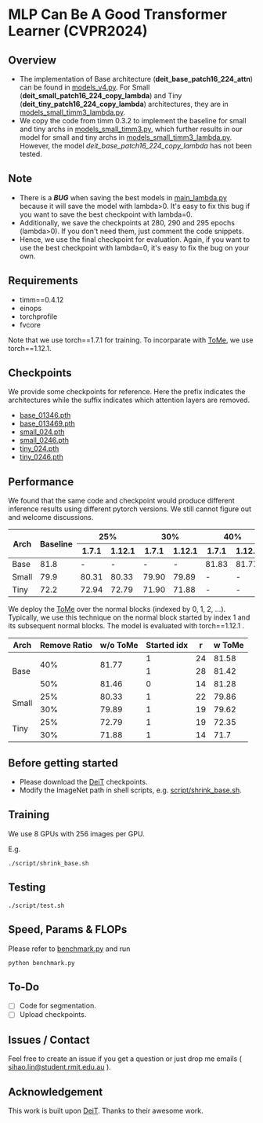 # MLP Can Be A Good Transformer Learner (CVPR2024)

## Overview
- The implementation of Base architecture (**deit_base_patch16_224_attn**) can be found in [models_v4.py](models_v4.py). For Small (**deit_small_patch16_224_copy_lambda**) and Tiny (**deit_tiny_patch16_224_copy_lambda**) architectures, they are in [models_small_timm3_lambda.py](models_small_timm3_lambda.py).
- We copy the code from timm 0.3.2 to implement the baseline for small and tiny archs in [models_small_timm3.py](models_small_timm3.py), which further results in our model for small and tiny archs in [models_small_timm3_lambda.py](models_small_timm3_lambda.py). However, the model *deit_base_patch16_224_copy_lambda* has not been tested.

## Note
- There is a ***BUG*** when saving the best models in [main_lambda.py](main_lambda.py) because it will save the model with lambda>0. It's easy to fix this bug if you want to save the best checkpoint with lambda=0.
- Additionally, we save the checkpoints at 280, 290 and 295 epochs (lambda>0). If you don't need them, just comment the code snippets.
- Hence, we use the final checkpoint for evaluation. Again, if you want to use the best checkpoint with lambda=0, it's easy to fix the bug on your own.

## Requirements
- timm==0.4.12
- einops
- torchprofile
- fvcore

Note that we use torch==1.7.1 for training. To incorparate with [ToMe](https://github.com/facebookresearch/ToMe), we use torch==1.12.1.

## Checkpoints
We provide some checkpoints for reference. Here the prefix indicates the architectures while the suffix indicates which attention layers are removed.
- [base_01346.pth](https://drive.google.com/file/d/1kpN-yZKI2RAirD5GkG1tjyJMMyhwyZvC/view?usp=drive_link)
- [base_013469.pth](https://drive.google.com/file/d/16MCFOl6MSpACtFZ-VnCesLPoD2051y-d/view?usp=drive_link)
- [small_024.pth](https://drive.google.com/file/d/1hAlrazQHPmoouxll_uNCvMnYCmfdLay4/view?usp=drive_link)
- [small_0246.pth](https://drive.google.com/file/d/1F9rggdlcILbLz5UZr4fNxw_wuOdFLu50/view?usp=drive_link)
- [tiny_024.pth](https://drive.google.com/file/d/188xpKUKUfG-ks5jH_yiGYmczknPBCqnV/view?usp=drive_link)
- [tiny_0246.pth](https://drive.google.com/file/d/16HgVf_MgmEGXXek8F9Y1R__wsSxZAVYb/view?usp=drive_link)

## Performance
We found that the same code and checkpoint would produce different inference results using different pytorch versions. We still cannot figure out and welcome discussions.
<table class="tg">
<thead>
  <tr>
    <th class="tg-0pky" rowspan="2">Arch</th>
    <th class="tg-0pky" rowspan="2">Baseline</th>
    <th class="tg-c3ow" colspan="2">25%</th>
    <th class="tg-c3ow" colspan="2">30%</th>
    <th class="tg-c3ow" colspan="2">40%</th>
    <th class="tg-c3ow" colspan="2">50%</th>
  </tr>
  <tr>
    <th class="tg-c3ow">1.7.1</th>
    <th class="tg-c3ow">1.12.1</th>
    <th class="tg-c3ow">1.7.1</th>
    <th class="tg-c3ow">1.12.1</th>
    <th class="tg-c3ow">1.7.1</th>
    <th class="tg-c3ow">1.12.1</th>
    <th class="tg-c3ow">1.7.1</th>
    <th class="tg-c3ow">1.12.1</th>
  </tr>
</thead>
<tbody>
  <tr>
    <td class="tg-0pky">Base</td>
    <td class="tg-c3ow">81.8</td>
    <td class="tg-c3ow">-</td>
    <td class="tg-c3ow">-</td>
    <td class="tg-c3ow">-</td>
    <td class="tg-c3ow">-</td>
    <td class="tg-c3ow"><span style="font-weight:400;font-style:normal">81.83</span></td>
    <td class="tg-c3ow"><span style="font-weight:400;font-style:normal">81.77</span></td>
    <td class="tg-c3ow">81.33</td>
    <td class="tg-c3ow">81.46</td>
  </tr>
  <tr>
    <td class="tg-0pky">Small</td>
    <td class="tg-c3ow">79.9</td>
    <td class="tg-c3ow">80.31</td>
    <td class="tg-c3ow">80.33</td>
    <td class="tg-c3ow">79.90</td>
    <td class="tg-c3ow">79.89</td>
    <td class="tg-c3ow">-</td>
    <td class="tg-c3ow">-</td>
    <td class="tg-c3ow">-</td>
    <td class="tg-c3ow">-</td>
  </tr>
  <tr>
    <td class="tg-0pky">Tiny</td>
    <td class="tg-c3ow">72.2</td>
    <td class="tg-c3ow">72.94</td>
    <td class="tg-c3ow">72.79</td>
    <td class="tg-c3ow">71.90</td>
    <td class="tg-c3ow">71.88</td>
    <td class="tg-c3ow">-</td>
    <td class="tg-c3ow">-</td>
    <td class="tg-c3ow">-</td>
    <td class="tg-c3ow">-</td>
  </tr>
</tbody>
</table>

We deploy the [ToMe](https://github.com/facebookresearch/ToMe) over the normal blocks (indexed by 0, 1, 2, ...). Typically, we use this technique on the normal block started by index 1 and its subsequent normal blocks. The model is evaluated with torch==1.12.1 .
<table class="tg">
<thead>
  <tr>
    <th class="tg-0pky">Arch</th>
    <th class="tg-0lax">Remove Ratio</th>
    <th class="tg-0pky">w/o ToMe</th>
    <th class="tg-c3ow">Started idx</th>
    <th class="tg-c3ow">r</th>
    <th class="tg-0lax">w ToMe</th>
  </tr>
</thead>
<tbody>
  <tr>
    <td class="tg-0pky" rowspan="3">Base </td>
    <td class="tg-baqh" rowspan="2">40%</td>
    <td class="tg-c3ow" rowspan="2"><span style="font-weight:400;font-style:normal">81.77</span></td>
    <td class="tg-c3ow">1</td>
    <td class="tg-c3ow">24</td>
    <td class="tg-baqh">81.58</td>
  </tr>
  <tr>
    <td class="tg-c3ow">1</td>
    <td class="tg-c3ow">28</td>
    <td class="tg-baqh">81.42</td>
  </tr>
  <tr>
    <td class="tg-baqh">50%</td>
    <td class="tg-baqh">81.46</td>
    <td class="tg-baqh">0</td>
    <td class="tg-baqh">14</td>
    <td class="tg-baqh">81.28</td>
  </tr>
  <tr>
    <td class="tg-0pky" rowspan="2">Small</td>
    <td class="tg-baqh">25%</td>
    <td class="tg-c3ow">80.33</td>
    <td class="tg-c3ow">1</td>
    <td class="tg-c3ow">22</td>
    <td class="tg-baqh">79.86</td>
  </tr>
  <tr>
    <td class="tg-baqh">30%</td>
    <td class="tg-baqh">79.89</td>
    <td class="tg-baqh">1</td>
    <td class="tg-baqh">19</td>
    <td class="tg-baqh">79.62</td>
  </tr>
  <tr>
    <td class="tg-0pky" rowspan="2">Tiny</td>
    <td class="tg-baqh">25%</td>
    <td class="tg-c3ow">72.79</td>
    <td class="tg-c3ow">1</td>
    <td class="tg-c3ow">19</td>
    <td class="tg-baqh">72.35</td>
  </tr>
  <tr>
    <td class="tg-baqh">30%</td>
    <td class="tg-baqh">71.88</td>
    <td class="tg-baqh">1</td>
    <td class="tg-baqh">14</td>
    <td class="tg-baqh">71.7</td>
  </tr>
</tbody>
</table> 


## Before getting started
- Please download the [DeiT](https://github.com/facebookresearch/deit) checkpoints.
- Modify the ImageNet path in shell scripts, e.g. [script/shrink_base.sh](script/shrink_base.sh).

## Training
We use 8 GPUs with 256 images per GPU.

E.g.

```
./script/shrink_base.sh
```

## Testing
```
./script/test.sh
```

## Speed, Params & FLOPs
Please refer to [benchmark.py](benchmark.py) and run 

```
python benchmark.py
```

## To-Do
- [ ] Code for segmentation.
- [ ] Upload checkpoints.

## Issues / Contact
Feel free to create an issue if you get a question or just drop
me emails ( sihao.lin@student.rmit.edu.au ). 

## Acknowledgement
This work is built upon [DeiT](https://github.com/facebookresearch/deit). Thanks to their awesome work.